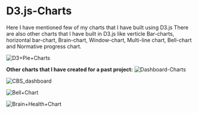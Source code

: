 # D3.js-Charts

Here I have mentioned few of my charts that I have built using D3.js
There are also other charts that I have built in D3.js like verticle Bar-charts, horizontal bar-chart, Brain-chart, Window-chart, Multi-line chart, Bell-chart and Normative progress chart.

![D3+Pie+Charts](https://github.com/Hamza01541/D3.js-Charts/assets/49500814/ed6b1672-844c-4fcc-a04e-d6453df9c33c)

**Other charts that I have created for a past project:**
![Dashboard-Charts](https://github.com/Hamza01541/D3.js-Charts/assets/49500814/9f1e06df-aa17-4b35-8233-a9b5c96e8585)

![CBS_dashboard](https://github.com/Hamza01541/D3.js-Charts/assets/49500814/e03cab7a-ad32-48fa-a507-dfdaee7685d7)

![Bell+Chart](https://github.com/Hamza01541/D3.js-Charts/assets/49500814/e9a5267f-e20c-4033-b6c3-4465f82959f4)

![Brain+Health+Chart](https://github.com/Hamza01541/D3.js-Charts/assets/49500814/a2788c5c-d9bf-413f-8365-b19b7fc1d55e)
